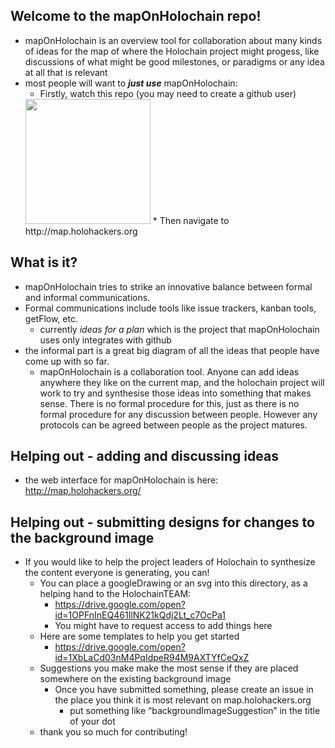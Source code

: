 ## Welcome to the mapOnHolochain repo!
* mapOnHolochain is an overview tool for collaboration about many kinds of ideas for the map of where the Holochain project might progess, like discussions of what might be good milestones, or paradigms or any idea at all that is relevant
* most people will want to ***just use*** mapOnHolochain:
  * Firstly, watch this repo (you may need to create a github user)  
  <img src="https://user-images.githubusercontent.com/239550/33098082-ff8f8a72-cec0-11e7-989e-7ca4a6b76fb7.jpg" height="200px">  
  * Then navigate to http://map.holohackers.org
  
## What is it?
* mapOnHolochain tries to strike an innovative balance between formal and informal communications.
* Formal communications include tools like issue trackers, kanban tools, getFlow, etc.
  * currently *ideas for a plan* which is the project that mapOnHolochain uses only integrates with github
* the informal part is a great big diagram of all the ideas that people have come up with so far.
  * mapOnHolochain is a collaboration tool. Anyone can add ideas anywhere they like on the current map, and the holochain project will work to try and synthesise those ideas into something that makes sense. There is no formal procedure for this, just as there is no formal procedure for any discussion between people. However any protocols can be agreed between people as the project matures.

## Helping out - adding and discussing ideas
  * the web interface for mapOnHolochain is here: http://map.holohackers.org/

## Helping out - submitting designs for changes to the background image
* If you would like to help the project leaders of Holochain to synthesize the content everyone is generating, you can!
  * You can place a googleDrawing or an svg into this directory, as a helping hand to the HolochainTEAM:
    * https://drive.google.com/open?id=1OPFnInEQ461IlNK21kQdj2Lt_c7OcPa1
    * You might have to request access to add things here
  * Here are some templates to help you get started
    * https://drive.google.com/open?id=1XbLaCd03nM4PqIdpeR94M9AXTYfCeQxZ
  * Suggestions you make make the most sense if they are placed somewhere on the existing background image
    * Once you have submitted something, please create an issue in the place you think it is most relevant on map.holohackers.org
      * put something like “backgroundImageSuggestion” in the title of your dot
  * thank you so much for contributing!
